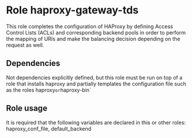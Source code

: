 Role haproxy-gateway-tds
=========

This role completes the configuration of HAProxy by defining Access Control Lists (ACLs) and corresponding backend pools in order to perform the mapping of URIs and make 
the balancing decision depending on the request as well.


Dependencies
------------

Not dependencies explicitly defined, but this role must be run on top of a role that installs haproxy and partially templates the configuration file such as the roles haproxy` or `haproxy-bin`


Role usage
----------

It is required that the following variables are declared in this or other roles: haproxy\_conf\_file, default\_backend
